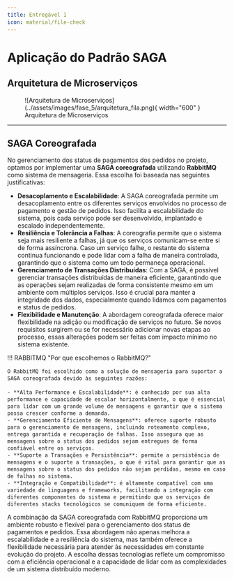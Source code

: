 ```yaml
---
title: Entregável 1
icon: material/file-check
---
```


# Aplicação do Padrão SAGA

## Arquitetura de Microserviços

<figure markdown>
  ![Arquitetura de Microserviços](../assets/images/fase_5/arquitetura_fila.png){ width="600" }
  <figcaption>Arquitetura de Microserviços</figcaption>
</figure>

---

## SAGA Coreografada

No gerenciamento dos status de pagamentos dos pedidos no projeto, optamos por implementar uma **SAGA coreografada** utilizando **RabbitMQ** como sistema de mensageria. Essa escolha foi baseada nas seguintes justificativas:

- **Desacoplamento e Escalabilidade**: A SAGA coreografada permite um desacoplamento entre os diferentes serviços envolvidos no processo de pagamento e gestão de pedidos. Isso facilita a escalabilidade do sistema, pois cada serviço pode ser desenvolvido, implantado e escalado independentemente.
- **Resiliência e Tolerância a Falhas**: A coreografia permite que o sistema seja mais resiliente a falhas, já que os serviços comunicam-se entre si de forma assíncrona. Caso um serviço falhe, o restante do sistema continua funcionando e pode lidar com a falha de maneira controlada, garantindo que o sistema como um todo permaneça operacional.
- **Gerenciamento de Transações Distribuídas**: Com a SAGA, é possível gerenciar transações distribuídas de maneira eficiente, garantindo que as operações sejam realizadas de forma consistente mesmo em um ambiente com múltiplos serviços. Isso é crucial para manter a integridade dos dados, especialmente quando lidamos com pagamentos e status de pedidos.
- **Flexibilidade e Manutenção**: A abordagem coreografada oferece maior flexibilidade na adição ou modificação de serviços no futuro. Se novos requisitos surgirem ou se for necessário adicionar novas etapas ao processo, essas alterações podem ser feitas com impacto mínimo no sistema existente.

!!! RABBITMQ "Por que escolhemos o RabbitMQ?"

    O RabbitMQ foi escolhido como a solução de mensageria para suportar a SAGA coreografada devido às seguintes razões:

    - **Alta Performance e Escalabilidade**: é conhecido por sua alta performance e capacidade de escalar horizontalmente, o que é essencial para lidar com um grande volume de mensagens e garantir que o sistema possa crescer conforme a demanda.
    - **Gerenciamento Eficiente de Mensagens**: oferece suporte robusto para o gerenciamento de mensagens, incluindo roteamento complexo, entrega garantida e recuperação de falhas. Isso assegura que as mensagens sobre o status dos pedidos sejam entregues de forma confiável entre os serviços.
    - **Suporte a Transações e Persistência**: permite a persistência de mensagens e o suporte a transações, o que é vital para garantir que as mensagens sobre o status dos pedidos não sejam perdidas, mesmo em caso de falhas no sistema.
    - **Integração e Compatibilidade**: é altamente compatível com uma variedade de linguagens e frameworks, facilitando a integração com diferentes componentes do sistema e permitindo que os serviços de diferentes stacks tecnológicos se comuniquem de forma eficiente.

A combinação da SAGA coreografada com RabbitMQ proporciona um ambiente robusto e flexível para o gerenciamento dos status de pagamentos e pedidos. Essa abordagem não apenas melhora a escalabilidade e a resiliência do sistema, mas também oferece a flexibilidade necessária para atender às necessidades em constante evolução do projeto. A escolha dessas tecnologias reflete um compromisso com a eficiência operacional e a capacidade de lidar com as complexidades de um sistema distribuído moderno.